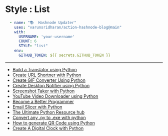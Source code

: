# Style : List

```yaml
  - name: "📚  Hashnode Updater"
    uses: "varunsridharan/action-hashnode-blog@main"
    with:
      USERNAME: 'your-username'
      COUNT: 6
      STYLE: "list"
    env:
      GITHUB_TOKEN: ${{ secrets.GITHUB_TOKEN }}
```

---

<!-- HASHNODE_BLOG:START -->
- [Build a Translator using Python](https://ayushi7rawat.hashnode.dev/build-a-translator-using-python-ckgyzmzuo029y20s17yezb0rp)
- [Create URL Shortner with Python](https://ayushi7rawat.hashnode.dev/create-url-shortner-with-python-ckgumvydy007pu5s1haz5gek2)
- [Create GIF Converter Using Python](https://ayushi7rawat.hashnode.dev/create-gif-converter-using-python-ckgpz7pjs08o7ncs1et6hcxna)
- [Create Desktop Notifier using Python](https://ayushi7rawat.hashnode.dev/create-desktop-notifier-using-python-ckglrydju0855nzs1b3oih4rp)
- [Screenshot Taker with Python](https://ayushi7rawat.hashnode.dev/screenshot-taker-with-python-ckghjthgq004uczs1az8h1bby)
- [YouTube Video Downloader using Python](https://ayushi7rawat.hashnode.dev/youtube-video-downloader-using-python-ckgepk7ht0bzco9s1dmif8gfq)
- [Become a Better Programmer](https://ayushi7rawat.hashnode.dev/become-a-better-programmer-ckgc7sbhj05jmo9s1cnftgv32)
- [Email Slicer with Python](https://ayushi7rawat.hashnode.dev/email-slicer-with-python-ckgag38it002fnqs1awbb1ewf)
- [The Ultimate Python Resource hub](https://ayushi7rawat.hashnode.dev/the-ultimate-python-resource-hub-ckg8uz23501vud6s1bqamapuy)
- [Convert any .py to .exe with python](https://ayushi7rawat.hashnode.dev/convert-any-py-to-exe-with-python-ckg4kka7x04sye9s1b3azgvcs)
- [How to generate QR Code using Python](https://ayushi7rawat.hashnode.dev/how-to-generate-qr-code-using-python-ckfzkiohp000aots122qr7uey)
- [Create A Digital Clock with Python](https://ayushi7rawat.hashnode.dev/create-a-digital-clock-with-python-ckfxfc1to02r20es173u69x91)
<!-- HASHNODE_BLOG:END -->